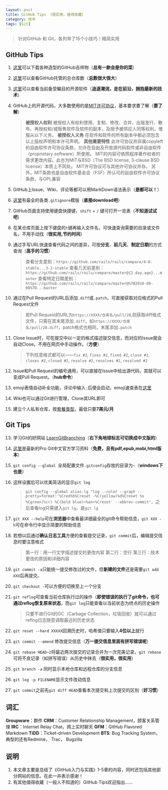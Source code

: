 ```yaml
---
layout: post
title: GitHub Tips （很实用，值得收藏）
category: 技术
tags: [Git]
---
```


> 针对GitHub 和 Git，各列举了15个小技巧！精简实用

## GitHub Tips
1. [这里][1]可以下载各种造型的GitHub吉祥物（**总有一款会是你的菜**）
2. [这里][2]可以查看GitHub托管的总仓库数（**总数很大很大**）
4. [这里][4]可以查看当前备受瞩目的开源软件（**追逐潮流，走在前沿，拥抱最新的技术**）
5. GitHub上的开源代码，大多数使用的是[MIT许可协议][5]，基本要求要了解（**要了解**）
     
    > **被授权人权利**
    被授权人有权利使用、复制、修改、合并、出版发行、散布、再授权和/或贩售软件及软件的副本，及授予被供应人同等权利，惟服从以下义务。
    **被授权人义务**
    在软件和软件的所有副本中都必须包含以上版权声明和本许可声明。
    **其他重要特性**
    此许可协议并非属copyleft的自由软件许可协议条款，允许在自由及开放源代码软件或非自由软件（proprietary software）所使用。
    MIT的内容可依照程序著作权者的需求更改内容。此亦为MIT与BSD（The BSD license, 3-clause BSD license）本质上不同处。
    MIT许可协议可与其他许可协议并存。
    另外，MIT条款也是自由软件基金会（FSF）所认可的自由软件许可协议条款，与GPL兼容

6. GitHub上Issue、Wiki、评论等都可以用MarkDown语法表示（**是都可以！**）
7. [这里][6]有最全的各类`.gitignore`模版（**直接download吧**）
8. GitHub页面支持使用键盘快捷键，`shift` + `/` 键可打开一览表（**不知道试试吧**）
9. 在某仓库页面上按下键盘的`t`键再输入文件名，可快速查询需要的目录或文件名，不用手动找（**很实用,节约时间**）
10. 通过手写URL快速查看代码之间的差异，可按**分支**、**前几天**、**制定日期**的方式查询（**高手的习惯**）

    > 查看分支差别：`https://github.com/rails/rails/compare/4-0-stable...3-2-stable`
    查看几天前差别：`https://github.com/rails/rails/compare/master@{2.day.ago}...master`
    查看特定日期差别：`https://github.com/rails/rails/compare/master@%7B2016-09-08%7D...master`

11. 通过在Pull Request的URL后添加`.diff`或`.patch`，可直接获取对应格式的Pull Request文件

    > 若Pull Request的URL为`https://XXXX/仓库名/pull/28`,则获取diff格式文件，只需在其末尾添加`.diff`，如`https://XXXX/仓库名/pull/28.diff`，patch格式也相同，末尾添加`.patch`
12. Close Issue时，可在提交中以一定的格式描述提交信息，而对应的Issue就会自动Close。不用在网页中手动操作。（**方便**）

    > 下列任意格式都可以——`fix #2`, `fixes #2`, `fixed #2`, `close #2`, `closes #2`, `closed #2`, `resolve #2`, `resolves #2`, `resolved #2`

13. Issue和Pull Request的编号通用，可以直接在Issue中给出源代码，其就可以变成Pull Request。（**hub命令**）
15. emoji表情自动补全功能，评论中输入`:`后便会启动，emoji速查表在[这里][7]
16. Wiki也可以通过Git进行管理，Clone其URL即可
3. 建立个人私有仓库，按[套餐类型][3]，最低只要**7美元/月**


## Git Tips
13. 学习Git的好网站 [LearnGitBranching][9]（**右下角地球标志可切换成中文版的**）
0. [这里][8]是最新的Pro Git中文官方学习资料（**免费，且有pdf,epub,mobi,html版本**）
1. `git config --global `全局配置文件`.gitconfig`存放的目录为`~`（**windows下也是**）
2.  这样设置后可以优美简洁的显示`git log`

    > `git config --global alias.lg "log --color --graph --pretty=format:'%Cred%h%Creset -%C(yellow)%d%Creset %s %Cgreen(%cr) %C(bold blue)<%an>%Creset' --abbrev-commit"`，之后查看log只需键入`git lg`，是`git lg`

3. `git XXX --help`可在**浏览器**中查看最详细最全的git命令帮助信息，`git XXX -h`可在命令行中显示简要的帮助信息
4. 若想以后通过**确认日志工具**方便的查看提交记录，`git commit`后，编辑提交信息时要注意格式

    > 第一行：用一行文字描述提交的更改内容
    第二行：空行
    第三行：技术更改的原因和详细内容

5. `git commit -a`只能统一提交修改过的文件，但**新建的文件**还是需要`git add XXX`后再提交。
6. `git checkout -`可以方便的切换至上一个分支
7. `git reflog`可查看当前仓库执行过的操作（**即使错误的执行了git命令，也可通过reflog恢复原来状态**，而`git log`只能查看以当前状态为终点的历史操作

    > 只要不进行Git的GC（Carbage Collection，垃圾回收）就可以通过reflog日志随意调取最近的历史状态

8. `git reset --hard XXXXX`回溯历史时，哈希值只要输入**4位以上**就行
9. `git commit --amend` 修改提交信息（**万一提交信息里面有拼写错误呢**）
10. `git rebase HEAD~2`将最近两次提交的记录合并为一次完美记录，`git rebase`可将不良记录（如拼写错误）从历史中抹去（**很实用，很实用**）
11. `git branch -a` 同时显示本地仓库和远程仓库的分支信息
14. `git log -p FILENAME`显示文件改动信息
15. `git commit`之前先`git diff HEAD`查看本次提交和上次提交的区别（**好习惯**）

## 词汇
**Groupware**：群件
**CRM**：Customer Relationship Management，顾客关系管理
**IRC**：Internet Relay Chat，网上实时聊天
**GFM**：GitHub Flavored Markdown
**TiDD**：Ticket-driven Development
**BTS**: Bug Tracking System，典型的还有Redmine， Trac， Bugzilla

## 说明
1. 本文章主要是总结了《GitHub入门与实践》1-5章的内容，同时还包括其他部分网站的信息。在此一并表示感谢！
3. 有其他值得收藏（一般人不知道的）GitHub Tips欢迎指出……


  [1]: https://octodex.github.com/
  [2]: https://github.com/features/hosting
  [3]: https://github.com/plans
  [4]: https://github.com/trending
  [5]: https://en.wikipedia.org/wiki/MIT_License
  [6]: https://github.com/github/gitignore
  [7]: http://www.webpagefx.com/tools/emoji-cheat-sheet/
  [8]: https://git-scm.com/book/zh/
  [9]: http://learngitbranching.js.org/
